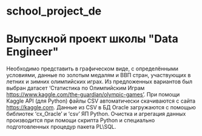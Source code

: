 # school_project_de

# Выпускной проект школы "Data Engineer"


Необходимо представить в графическом виде, с определёнными условиями, данные по золотым медалям и ВВП стран,  участвующих в летних и зимних олимпийских играх.
Из предложенных вариантов был выбран датасет ‘Статистика по Олимпийским Играм https://www.kaggle.com/the-guardian/olympic-games’. При помощи Kaggle API (для Python) файлы CSV автоматически скачиваются с сайта https://kaggle.com. Данные из CSV в БД Oracle загружаются с помощью библиотек ‘cx_Oracle’ и ‘csv’ ЯП Python.
Очистка и агрегация данных производится при помощи скрипта Python и специально подготовленных процедур пакета PL\SQL.
